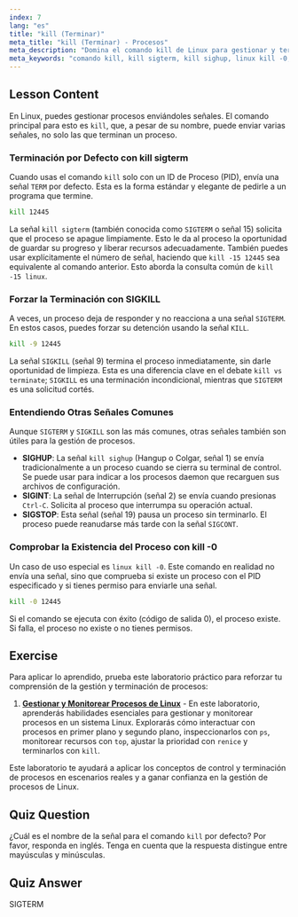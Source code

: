 ```yaml
---
index: 7
lang: "es"
title: "kill (Terminar)"
meta_title: "kill (Terminar) - Procesos"
meta_description: "Domina el comando kill de Linux para gestionar y terminar procesos. Esta guía cubre las diferencias entre kill vs terminar, y explica señales como kill sigterm (SIGTERM), SIGKILL y kill sighup (SIGHUP)."
meta_keywords: "comando kill, kill sigterm, kill sighup, linux kill -0, kill vs terminar, kill -15 linux, SIGTERM, SIGKILL, gestión de procesos, terminar proceso"
---
```


## Lesson Content

En Linux, puedes gestionar procesos enviándoles señales. El comando principal para esto es `kill`, que, a pesar de su nombre, puede enviar varias señales, no solo las que terminan un proceso.

### Terminación por Defecto con kill sigterm

Cuando usas el comando `kill` solo con un ID de Proceso (PID), envía una señal `TERM` por defecto. Esta es la forma estándar y elegante de pedirle a un programa que termine.

```bash
kill 12445
```

La señal `kill sigterm` (también conocida como `SIGTERM` o señal 15) solicita que el proceso se apague limpiamente. Esto le da al proceso la oportunidad de guardar su progreso y liberar recursos adecuadamente. También puedes usar explícitamente el número de señal, haciendo que `kill -15 12445` sea equivalente al comando anterior. Esto aborda la consulta común de `kill -15 linux`.

### Forzar la Terminación con SIGKILL

A veces, un proceso deja de responder y no reacciona a una señal `SIGTERM`. En estos casos, puedes forzar su detención usando la señal `KILL`.

```bash
kill -9 12445
```

La señal `SIGKILL` (señal 9) termina el proceso inmediatamente, sin darle oportunidad de limpieza. Esta es una diferencia clave en el debate `kill vs terminate`; `SIGKILL` es una terminación incondicional, mientras que `SIGTERM` es una solicitud cortés.

### Entendiendo Otras Señales Comunes

Aunque `SIGTERM` y `SIGKILL` son las más comunes, otras señales también son útiles para la gestión de procesos.

- **SIGHUP**: La señal `kill sighup` (Hangup o Colgar, señal 1) se envía tradicionalmente a un proceso cuando se cierra su terminal de control. Se puede usar para indicar a los procesos daemon que recarguen sus archivos de configuración.
- **SIGINT**: La señal de Interrupción (señal 2) se envía cuando presionas `Ctrl-C`. Solicita al proceso que interrumpa su operación actual.
- **SIGSTOP**: Esta señal (señal 19) pausa un proceso sin terminarlo. El proceso puede reanudarse más tarde con la señal `SIGCONT`.

### Comprobar la Existencia del Proceso con kill -0

Un caso de uso especial es `linux kill -0`. Este comando en realidad no envía una señal, sino que comprueba si existe un proceso con el PID especificado y si tienes permiso para enviarle una señal.

```bash
kill -0 12445
```

Si el comando se ejecuta con éxito (código de salida 0), el proceso existe. Si falla, el proceso no existe o no tienes permisos.

## Exercise

Para aplicar lo aprendido, prueba este laboratorio práctico para reforzar tu comprensión de la gestión y terminación de procesos:

1. **[Gestionar y Monitorear Procesos de Linux](https://labex.io/es/labs/comptia-manage-and-monitor-linux-processes-590864)** - En este laboratorio, aprenderás habilidades esenciales para gestionar y monitorear procesos en un sistema Linux. Explorarás cómo interactuar con procesos en primer plano y segundo plano, inspeccionarlos con `ps`, monitorear recursos con `top`, ajustar la prioridad con `renice` y terminarlos con `kill`.

Este laboratorio te ayudará a aplicar los conceptos de control y terminación de procesos en escenarios reales y a ganar confianza en la gestión de procesos de Linux.

## Quiz Question

¿Cuál es el nombre de la señal para el comando `kill` por defecto? Por favor, responda en inglés. Tenga en cuenta que la respuesta distingue entre mayúsculas y minúsculas.

## Quiz Answer

SIGTERM
